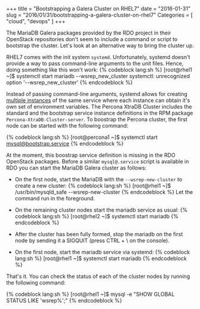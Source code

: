 +++
title = "Bootstrapping a Galera Cluster on RHEL7"
date = "2016-01-31"
slug = "2016/01/31/bootstrapping-a-galera-cluster-on-rhel7"
Categories = [ "cloud", "devops" ]
+++

The MariaDB Galera packages provided by the RDO project in their OpenStack repositories don't seem to include a command or script to bootstrap the cluster. Let's look at an alternative way to bring the cluster up.

<!--more-->

RHEL7 comes with the init system `systemd`. Unfortunately, systemd doesn't provide a way to pass command-line arguments to the unit files. Hence, doing something like this won't work:
{% codeblock lang:sh %}
[root@rhel1 ~]$ systemctl start mariadb --wsrep_new_cluster
systemctl: unrecognized option '--wsrep_new_cluster'
{% endcodeblock %}

Instead of passing command-line arguments, systemd allows for creating [multiple instances](http://0pointer.de/blog/projects/instances.html) of the same service where each instance can obtain it's own set of environment variables. The Percona XtraDB Cluster includes the standard and the bootstrap service instance definitions in the RPM package `Percona-XtraDB-Cluster-server`. To boostrap the Percona cluster, the first node can be started with the following command:

{% codeblock lang:sh %}
[root@percona1 ~]$ systemctl start mysql@bootstrap.service
{% endcodeblock %}

At the moment, this boostrap service definition is missing in the RDO OpenStack packages. Before a similar `mysql@.service` script is available in RDO you can start the MariaDB Galera cluster as follows:

* On the first node, start the MariaDB with the `--wsrep-new-cluster` to create a new cluster:
{% codeblock lang:sh %}
[root@rhel1 ~]$ /usr/bin/mysqld_safe --wsrep-new-cluster
{% endcodeblock %}
Let the command run in the foreground.

*  On the remaining cluster nodes start the mariadb service as usual:
{% codeblock lang:sh %}
[root@rhel2 ~]$ systemctl start mariadb
{% endcodeblock %}

*  After the cluster has been fully formed, stop the mariadb on the first node by sending it a SIGQUIT (press CTRL + \\ on the console).

*  On the first node, start the mariadb service via systemd:
{% codeblock lang:sh %}
[root@rhel1 ~]$ systemctl start mariadb
{% endcodeblock %}

That's it. You can check the status of each of the cluster nodes by running the following command:

{% codeblock lang:sh %}
[root@rhel1 ~]$ mysql -e "SHOW GLOBAL STATUS LIKE 'wsrep%';"
{% endcodeblock %}
